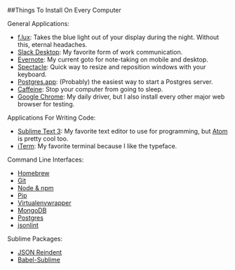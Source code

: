 ##Things To Install On Every Computer

General Applications:
- [f.lux](https://justgetflux.com/): Takes the blue light out of your display during the night. Without this, eternal headaches.
- [Slack Desktop](https://slack.com/is): My favorite form of work communication.
- [Evernote](https://evernote.com/): My current goto for note-taking on mobile and desktop.
- [Spectacle](https://www.spectacleapp.com/): Quick way to resize and reposition windows with your keyboard. 
- [Postgres.app](http://postgresapp.com/): (Probably) the easiest way to start a Postgres server.
- [Caffeine](https://caffeine.en.softonic.com/mac): Stop your computer from going to sleep.
- [Google Chrome](): My daily driver, but I also install every other major web browser for testing.

Applications For Writing Code:
- [Sublime Text 3](https://www.sublimetext.com/3): My favorite text editor to use for programming, but [Atom](https://atom.io/) is pretty cool too.
- [iTerm](https://www.iterm2.com/): My favorite terminal because I like the typeface.

Command Line Interfaces:
- [Homebrew](http://brew.sh/)
- [Git](https://git-scm.com/book/en/v2/Getting-Started-Installing-Git)
- [Node & npm](https://nodejs.org/en/)
- [Pip](https://pypi.python.org/pypi/pip)
- [Virtualenvwrapper](https://virtualenvwrapper.readthedocs.io/en/latest/)
- [MongoDB](https://docs.mongodb.com/)
- [Postgres](https://www.postgresql.org/)
- [jsonlint](https://github.com/zaach/jsonlint)

Sublime Packages:
- [JSON Reindent](https://github.com/ThomasKliszowski/json_reindent)
- [Babel-Sublime](https://github.com/babel/babel-sublime)